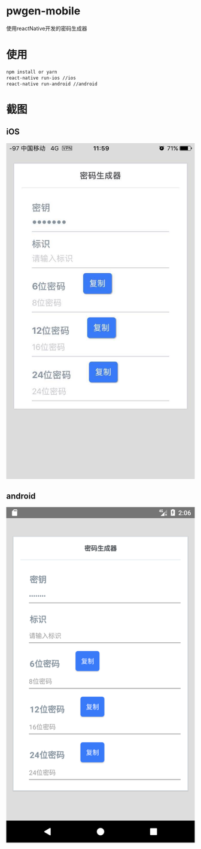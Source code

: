 # pwgen-mobile
使用reactNative开发的密码生成器

# 使用

```shell
npm install or yarn
react-native run-ios //ios
react-native run-android //android
```

# 截图

## iOS

![iOS](screenShot/ios.jpeg)

## android

![android](screenShot/android.png)
